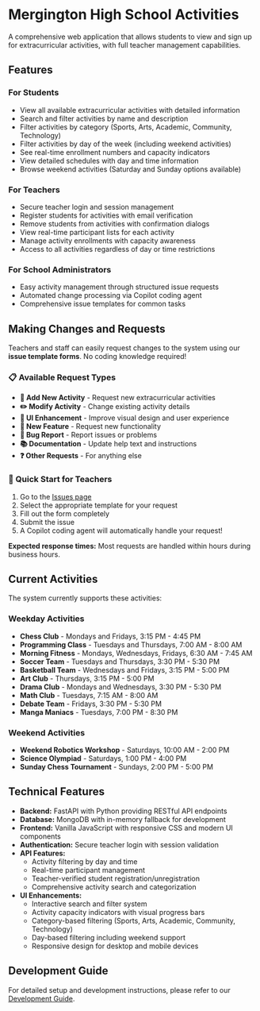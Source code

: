 # Mergington High School Activities

A comprehensive web application that allows students to view and sign up for extracurricular activities, with full teacher management capabilities.

## Features

### For Students
- View all available extracurricular activities with detailed information
- Search and filter activities by name and description
- Filter activities by category (Sports, Arts, Academic, Community, Technology)
- Filter activities by day of the week (including weekend activities)
- See real-time enrollment numbers and capacity indicators
- View detailed schedules with day and time information
- Browse weekend activities (Saturday and Sunday options available)

### For Teachers  
- Secure teacher login and session management
- Register students for activities with email verification
- Remove students from activities with confirmation dialogs
- View real-time participant lists for each activity
- Manage activity enrollments with capacity awareness
- Access to all activities regardless of day or time restrictions

### For School Administrators
- Easy activity management through structured issue requests
- Automated change processing via Copilot coding agent
- Comprehensive issue templates for common tasks

## Making Changes and Requests

Teachers and staff can easily request changes to the system using our **issue template forms**. No coding knowledge required!

### 📋 Available Request Types

- **🏫 Add New Activity** - Request new extracurricular activities
- **✏️ Modify Activity** - Change existing activity details
- **🎨 UI Enhancement** - Improve visual design and user experience  
- **🚀 New Feature** - Request new functionality
- **🐛 Bug Report** - Report issues or problems
- **📚 Documentation** - Update help text and instructions
- **❓ Other Requests** - For anything else

### 🚀 Quick Start for Teachers

1. Go to the [Issues page](../../issues/new/choose)
2. Select the appropriate template for your request
3. Fill out the form completely
4. Submit the issue
5. A Copilot coding agent will automatically handle your request!

**Expected response times:** Most requests are handled within hours during business hours.

## Current Activities

The system currently supports these activities:

### Weekday Activities
- **Chess Club** - Mondays and Fridays, 3:15 PM - 4:45 PM
- **Programming Class** - Tuesdays and Thursdays, 7:00 AM - 8:00 AM  
- **Morning Fitness** - Mondays, Wednesdays, Fridays, 6:30 AM - 7:45 AM
- **Soccer Team** - Tuesdays and Thursdays, 3:30 PM - 5:30 PM
- **Basketball Team** - Wednesdays and Fridays, 3:15 PM - 5:00 PM
- **Art Club** - Thursdays, 3:15 PM - 5:00 PM
- **Drama Club** - Mondays and Wednesdays, 3:30 PM - 5:30 PM
- **Math Club** - Tuesdays, 7:15 AM - 8:00 AM
- **Debate Team** - Fridays, 3:30 PM - 5:30 PM
- **Manga Maniacs** - Tuesdays, 7:00 PM - 8:30 PM

### Weekend Activities
- **Weekend Robotics Workshop** - Saturdays, 10:00 AM - 2:00 PM
- **Science Olympiad** - Saturdays, 1:00 PM - 4:00 PM  
- **Sunday Chess Tournament** - Sundays, 2:00 PM - 5:00 PM

## Technical Features

- **Backend:** FastAPI with Python providing RESTful API endpoints
- **Database:** MongoDB with in-memory fallback for development
- **Frontend:** Vanilla JavaScript with responsive CSS and modern UI components
- **Authentication:** Secure teacher login with session validation
- **API Features:** 
  - Activity filtering by day and time
  - Real-time participant management
  - Teacher-verified student registration/unregistration
  - Comprehensive activity search and categorization
- **UI Enhancements:**
  - Interactive search and filter system
  - Activity capacity indicators with visual progress bars
  - Category-based filtering (Sports, Arts, Academic, Community, Technology)
  - Day-based filtering including weekend support
  - Responsive design for desktop and mobile devices

## Development Guide

For detailed setup and development instructions, please refer to our [Development Guide](../docs/how-to-develop.md).
